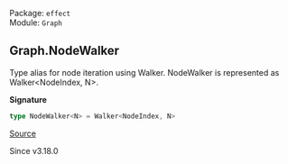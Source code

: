 Package: `effect`<br />
Module: `Graph`<br />

## Graph.NodeWalker

Type alias for node iteration using Walker.
NodeWalker is represented as Walker<NodeIndex, N>.

**Signature**

```ts
type NodeWalker<N> = Walker<NodeIndex, N>
```

[Source](https://github.com/Effect-TS/effect/tree/main/packages/effect/src/Graph.ts#L2853)

Since v3.18.0